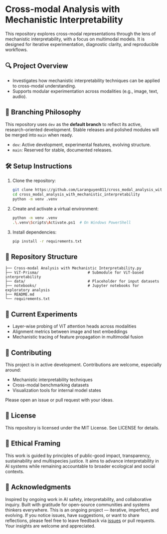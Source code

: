 
# Cross-modal Analysis with Mechanistic Interpretability

This repository explores cross-modal representations through the lens of mechanistic interpretability, with a focus on multimodal models. It is designed for iterative experimentation, diagnostic clarity, and reproducible workflows.

## 🔍 Project Overview

- Investigates how mechanistic interpretability techniques can be applied to cross-modal understanding.
- Supports modular experimentation across modalities (e.g., image, text, audio).

## 🧭 Branching Philosophy

This repository uses `dev` as the **default branch** to reflect its active, research-oriented development. Stable releases and polished modules will be merged into `main` when ready.

- `dev`: Active development, experimental features, evolving structure.
- `main`: Reserved for stable, documented releases.

## 🛠️ Setup Instructions

1. Clone the repository:
   ```bash
   git clone https://github.com/Laranguyen811/cross_modal_analysis_with_mechanistic_interpretability.git
   cd cross_modal_analysis_with_mechanistic_interpretability
   python -m venv .venv
2. Create and activate a virtual environment:
   ```bash
   python -m venv .venv
   .\.venv\Scripts\Activate.ps1  # On Windows PowerShell
   
3. Install dependencies:
   ```bash
   pip install -r requirements.txt
## 📁 Repository Structure
    
    ├── Cross-modal Analysis with Mechanistic Interpretability.py
    ├── ViT-Prisma/                      # Submodule for ViT-based interpretability
    ├── data/                            # Placeholder for input datasets
    ├── notebooks/                       # Jupyter notebooks for exploratory analysis
    ├── README.md
    └── requirements.txt

## 🧪 Current Experiments
- Layer-wise probing of ViT attention heads across modalities
- Alignment metrics between image and text embeddings
- Mechanistic tracing of feature propagation in multimodal fusion
## 🤝 Contributing
This project is in active development. Contributions are welcome, especially around:
- Mechanistic interpretability techniques
- Cross-modal benchmarking datasets
- Visualization tools for internal model states

Please open an issue or pull request with your ideas.

## 📜 License
This repository is licensed under the MIT License. See LICENSE for details.

## 🌱 Ethical Framing
This work is guided by principles of public-good impact, transparency, sustainability and multispecies justice. It aims to advance interpretability in AI systems while remaining accountable to broader ecological and social contexts.

## 🙏 Acknowledgments
Inspired by ongoing work in AI safety, interpretability, and collaborative inquiry. Built with gratitude for open-source communities and systems thinkers everywhere.
This is an ongoing project — iterative, imperfect, and evolving. If you notice issues, have suggestions, or want to share reflections, please feel free to leave feedback via [issues](https://github.com/Laranguyen811/cross_modal_analysis_with_mechanistic_interpretability/issues) or pull requests. Your insights are welcome and appreciated.

